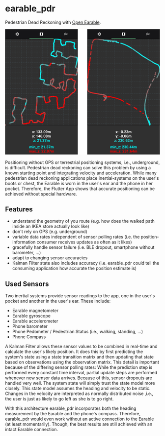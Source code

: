 # earable_pdr
Pedestrian Dead Reckoning with [Open Earable](https://open-earable.teco.edu).

![walking around a block](./images/example.png)

Positioning without GPS or terrestrial positioning systems, i.e., underground, is difficult.
Pedestrian dead reckoning can solve this problem by using a known starting point and integrating velocity and acceleration.
While many pedestrian dead reckoning applications place inertial-systems on the user's boots or chest, the Earable is worn in the user's ear and the phone in her pocket.
Therefore, the Flutter App shows that accurate positioning can be achieved without special hardware.

## Features
- understand the geometry of you route (e.g. how does the walked path inside an IKEA store actually look like)
- don't rely on GPS (e.g. underground)
- variable data rates independent of sensor polling rates (i.e. the position-information consumer receives updates as often as it likes)
- gracefully handle sensor failure (i.e. BLE dropout, smartphone without barometer, ...)
- adapt to changing sensor accuracies
- Kalman Filter state also includes accuracy (i.e. earable_pdr could tell the consuming application how accurate the position estimate is)

## Used Sensors
Two inertial systems provide sensor readings to the app, one in the user's pocket and another in the user's ear.
These include:
- Earable magnetometer
- Earable gyroscope
- Earable accelerometer
- Phone barometer
- Phone Pedometer / Pedestrian Status (i.e., walking, standing, ...)
- Phone Compass

A Kalman Filter allows these sensor values to be combined in real-time and calculate the user's likely position.
It does this by first predicting the system's state using a state transition matrix and then updating that state based on observations using the observation matrix.
This detail is important because of the differing sensor polling rates:
While the prediction step is performed every constant time interval, partial update steps are performed whenever new sensor data arrives.
Because of this, sensor dropouts are handled very well.
The system state will simply trust the state model more closely.
This state model assumes the heading and velocity to be static.
Changes in the velocity are interpreted as normally distributed noise ,i.e., the user is just as likely to go left as she is to go right.

With this architecture earable_pdr incorporates both the heading measurement by the Earable and the phone's compass.
Therefore, earable_pdr would even work without an active connection to the Earable (at least momentarily).
Though, the best results are still achieved with an intact Earable connection.
